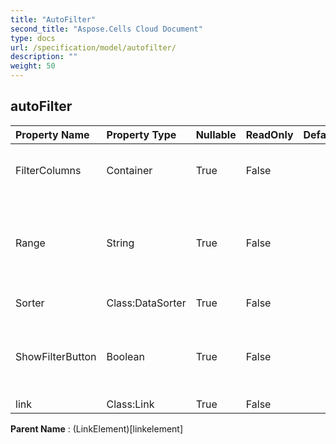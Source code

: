 ```yaml
---
title: "AutoFilter"
second_title: "Aspose.Cells Cloud Document"
type: docs
url: /specification/model/autofilter/
description: ""
weight: 50
---
```


## **autoFilter**

 

| Property Name | Property Type | Nullable |  ReadOnly | DefaultValue | Description | 
| :- | :- | :- |:- |  :- | :- |
| FilterColumns | Container | True |  False |  | Gets the collection of the filter columns. |  
| Range | String | True |  False |  | Represents the range to which the specified AutoFilter applies. |  
| Sorter | Class:DataSorter | True |  False |  | Gets the data sorter. |  
| ShowFilterButton | Boolean | True |  False |  | Indicates whether the AutoFilter button for this column is visible. |  
| link | Class:Link | True |  False |  |  |  

**Parent Name** : (LinkElement)[linkelement]

